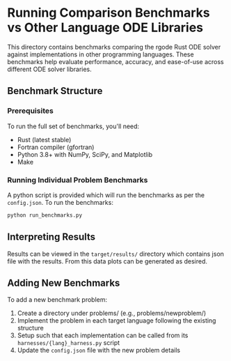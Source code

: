 # Running Comparison Benchmarks vs Other Language ODE Libraries

This directory contains benchmarks comparing the rgode Rust ODE solver against implementations in other programming languages. These benchmarks help evaluate performance, accuracy, and ease-of-use across different ODE solver libraries.

## Benchmark Structure

### Prerequisites

To run the full set of benchmarks, you'll need:

- Rust (latest stable)
- Fortran compiler (gfortran)
- Python 3.8+ with NumPy, SciPy, and Matplotlib
- Make

### Running Individual Problem Benchmarks

A python script is provided which will run the benchmarks as per the `config.json`. To run the benchmarks:

```bash
python run_benchmarks.py
```

## Interpreting Results

Results can be viewed in the `target/results/` directory which contains json file with the results. From this data plots can be generated as desired.

## Adding New Benchmarks

To add a new benchmark problem:

1. Create a directory under problems/ (e.g., problems/newproblem/)
2. Implement the problem in each target language following the existing structure
3. Setup such that each implementation can be called from its `harnesses/{lang}_harness.py` script
4. Update the `config.json` file with the new problem details